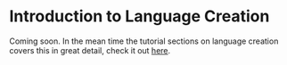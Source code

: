 # Introduction to Language Creation

Coming soon. In the mean time the tutorial sections on language creation covers this in great detail, check it out [here](/tutorial/04-language-design/01-introduction/).